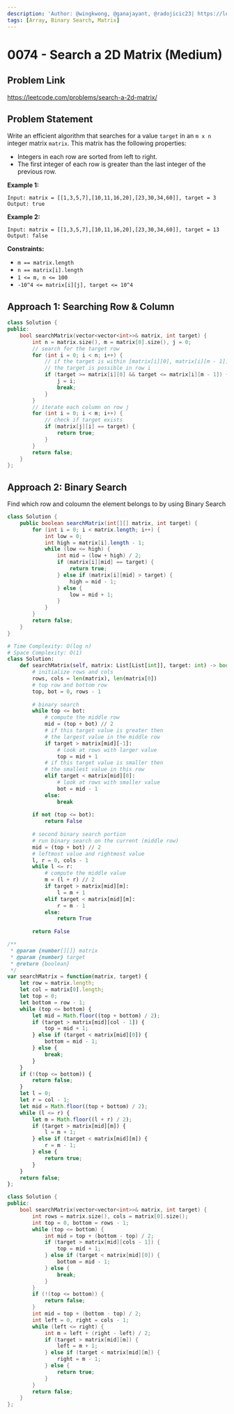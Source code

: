```yaml
---
description: 'Author: @wingkwong, @ganajayant, @radojicic23| https://leetcode.com/problems/search-a-2d-matrix/'
tags: [Array, Binary Search, Matrix]
---
```


# 0074 - Search a 2D Matrix (Medium) 

## Problem Link

https://leetcode.com/problems/search-a-2d-matrix/

## Problem Statement

Write an efficient algorithm that searches for a value `target` in an `m x n` integer matrix `matrix`. This matrix has the following properties:

- Integers in each row are sorted from left to right.
- The first integer of each row is greater than the last integer of the previous row.

**Example 1:**

```
Input: matrix = [[1,3,5,7],[10,11,16,20],[23,30,34,60]], target = 3
Output: true
```

**Example 2:**

```
Input: matrix = [[1,3,5,7],[10,11,16,20],[23,30,34,60]], target = 13
Output: false
```

**Constraints:**

- `m == matrix.length`
- `n == matrix[i].length`
- `1 <= m, n <= 100`
- `-10^4 <= matrix[i][j], target <= 10^4`

## Approach 1: Searching Row & Column

<Tabs>
<TabItem value="cpp" label="C++">
<SolutionAuthor name="@wingkwong"/>

```cpp
class Solution {
public:
    bool searchMatrix(vector<vector<int>>& matrix, int target) {
        int n = matrix.size(), m = matrix[0].size(), j = 0;
        // search for the target row
        for (int i = 0; i < n; i++) {
            // if the target is within [matrix[i][0], matrix[i][m - 1]],
            // the target is possible in row i
            if (target >= matrix[i][0] && target <= matrix[i][m - 1]) {
                j = i;
                break;
            }
        }
        // iterate each column on row j
        for (int i = 0; i < m; i++) {
            // check if target exists
            if (matrix[j][i] == target) {
                return true;
            }
        }
        return false;
    }
};
```

</TabItem>
</Tabs>

## Approach 2: Binary Search

Find which row and coloumn the element belongs to by using Binary Search

<Tabs>
<TabItem value="java" label="Java">
<SolutionAuthor name="@ganajayant"/>

```java
class Solution {
    public boolean searchMatrix(int[][] matrix, int target) {
        for (int i = 0; i < matrix.length; i++) {
            int low = 0;
            int high = matrix[i].length - 1;
            while (low <= high) {
                int mid = (low + high) / 2;
                if (matrix[i][mid] == target) {
                    return true;
                } else if (matrix[i][mid] > target) {
                    high = mid - 1;
                } else {
                    low = mid + 1;
                }
            }
        }
        return false;
    }
}
```
</TabItem>

<TabItem value="python" label="Python">
<SolutionAuthor name="@radojicic23"/>

```python
# Time Complexity: O(log n)
# Space Complexity: O(1)
class Solution:
    def searchMatrix(self, matrix: List[List[int]], target: int) -> bool:
        # initialize rows and cols 
        rows, cols = len(matrix), len(matrix[0]) 
        # top row and bottom row
        top, bot = 0, rows - 1
        
        # binary search
        while top <= bot: 
            # compute the middle row
            mid = (top + bot) // 2
            # if this target value is greater then 
            # the largest value in the middle row
            if target > matrix[mid][-1]:
                # look at rows with larger value
                top = mid + 1
            # if this target value is smaller then 
            # the smallest value in this row
            elif target < matrix[mid][0]:
                # look at rows with smaller value
                bot = mid - 1
            else:
                break 
            
        if not (top <= bot):
            return False
        
        # second binary search portion
        # run binary search on the current (middle row)
        mid = (top + bot) // 2
        # leftmost value and rightmost value
        l, r = 0, cols - 1
        while l <= r:
            # compute the middle value
            m = (l + r) // 2
            if target > matrix[mid][m]:
                l = m + 1
            elif target < matrix[mid][m]:
                r = m - 1
            else:
                return True
        
        return False
```

</TabItem>

<TabItem value="js" label="JavaScript">
<SolutionAuthor name="@radojicic23"/>

```js
/**
 * @param {number[][]} matrix
 * @param {number} target
 * @return {boolean}
 */
var searchMatrix = function(matrix, target) {
    let row = matrix.length;
    let col = matrix[0].length;
    let top = 0;
    let bottom = row - 1;
    while (top <= bottom) {
        let mid = Math.floor((top + bottom) / 2);
        if (target > matrix[mid][col - 1]) {
            top = mid + 1;
        } else if (target < matrix[mid][0]) {
            bottom = mid - 1;
        } else {
            break;
        }
    }
    if (!(top <= bottom)) {
        return false;
    }
    let l = 0;
    let r = col - 1;
    let mid = Math.floor((top + bottom) / 2);
    while (l <= r) {
        let m = Math.floor((l + r) / 2);
        if (target > matrix[mid][m]) {
            l = m + 1;
        } else if (target < matrix[mid][m]) {
            r = m - 1;
        } else {
            return true;
        }
    }
    return false;
};
```

</TabItem>

<TabItem value="cpp" label="C++">
<SolutionAuthor name="@radojicic23"/>

```cpp
class Solution {
public:
    bool searchMatrix(vector<vector<int>>& matrix, int target) {
        int rows = matrix.size(), cols = matrix[0].size();
        int top = 0, bottom = rows - 1;
        while (top <= bottom) {
            int mid = top + (bottom - top) / 2;
            if (target > matrix[mid][cols - 1]) {
                top = mid + 1;
            } else if (target < matrix[mid][0]) {
                bottom = mid - 1;
            } else {
                break;
            }
        }
        if (!(top <= bottom)) {
            return false;
        }
        int mid = top + (bottom - top) / 2;
        int left = 0, right = cols - 1;
        while (left <= right) {
            int m = left + (right - left) / 2;
            if (target > matrix[mid][m]) {
                left = m + 1;
            } else if (target < matrix[mid][m]) {
                right = m - 1;
            } else {
                return true;
            }
        }
        return false;
    }
};
```

</TabItem>
</Tabs>
